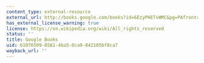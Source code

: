 ```yaml
---
content_type: external-resource
external_url: http://books.google.com/books?id=6EzyPHETvWMC&pg=PAfrontcover
has_external_license_warning: true
license: https://en.wikipedia.org/wiki/All_rights_reserved
status: ''
title: Google Books
uid: 61076509-8581-4ba5-8ca9-842105bf8ca7
wayback_url: ''
---
```

